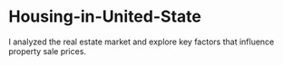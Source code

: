 # Housing-in-United-State
I analyzed the real estate market and explore key factors that influence property sale prices.
